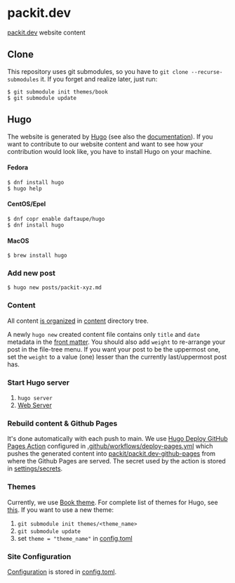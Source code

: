 # packit.dev

[packit.dev](https://packit.dev) website content

## Clone

This repository uses git submodules, so you have to `git clone --recurse-submodules` it.
If you forget and realize later, just run:

    $ git submodule init themes/book
    $ git submodule update

## Hugo

The website is generated by [Hugo](https://gohugo.io) (see also the [documentation](https://gohugo.io/getting-started)).
If you want to contribute to our website content and want to see how your contribution would look like,
you have to install Hugo on your machine.

#### Fedora

    $ dnf install hugo
    $ hugo help

#### CentOS/Epel

    $ dnf copr enable daftaupe/hugo
    $ dnf install hugo

#### MacOS

    $ brew install hugo

### Add new post

    $ hugo new posts/packit-xyz.md

### Content

All content [is organized](https://gohugo.io/content-management/organization)
in [content](content/) directory tree.

A newly `hugo new` created content file contains only `title` and `date`
metadata in the [front matter](https://gohugo.io/content-management/front-matter).
You should also add `weight` to re-arrange your post in the file-tree menu.
If you want your post to be the uppermost one, set the `weight` to a value
(one) lesser than the currently last/uppermost post has.

### Start Hugo server

1. `hugo server`
2. [Web Server](http://localhost:1313)

### Rebuild content & Github Pages

It's done automatically with each push to main. We use
[Hugo Deploy GitHub Pages Action](https://github.com/marketplace/actions/hugo-deploy-github-pages)
configured in [.github/workflows/deploy-pages.yml](.github/workflows/deploy-pages.yml)
which pushes the generated content into
[packit/packit.dev-github-pages](https://github.com/packit/packit.dev-github-pages)
from where the Github Pages are served.
The secret used by the action is stored in
[settings/secrets](https://github.com/packit/packit.dev/settings/secrets).

### Themes

Currently, we use [Book theme](https://themes.gohugo.io/hugo-book).
For complete list of themes for Hugo, see [this](https://themes.gohugo.io).
If you want to use a new theme:

1. `git submodule init themes/<theme_name>`
2. `git submodule update`
3. set `theme = "theme_name"` in [config.toml](config.toml)

### Site Configuration

[Configuration](https://gohugo.io/getting-started/configuration/)
is stored in [config.toml](config.toml).
